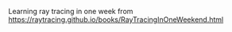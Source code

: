 Learning ray tracing in one week from https://raytracing.github.io/books/RayTracingInOneWeekend.html
